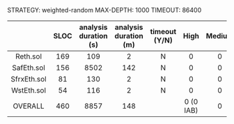 STRATEGY: weighted-random
MAX-DEPTH: 1000
TIMEOUT: 86400

|             | SLOC | analysis duration (s) | analysis duration (m) | timeout (Y/N) |   High    | Medium | Low | valid finds |
|:-----------:|:----:|:---------------------:|:---------------------:|:-------------:|:---------:|:------:|:---:|:-----------:|
|  Reth.sol   | 169  |          109          |           2           |       N       |     0     |   0    |  1  |      0      |          
| SafEth.sol  | 156  |         8502          |          142          |       N       |     0     |   0    |  1  |      0      |          
| SfrxEth.sol |  81  |          130          |           2           |       N       |     0     |   0    |  1  |      0      |          
| WstEth.sol  |  54  |          116          |           2           |       N       |     0     |   0    |  0  |      0      |          
|   OVERALL   | 460  |         8857          |          148          |               | 0 (0 IAB) |   0    |  3  |      0      |          
